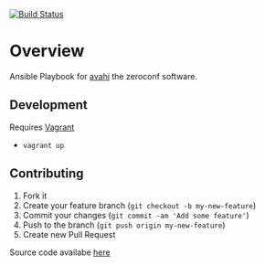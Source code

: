 [![Build Status](https://secure.travis-ci.org/pwelch/ansible-avahi.svg)](http://travis-ci.org/pwelch/ansible-avahi)

# Overview

Ansible Playbook for [avahi](http://avahi.org/) the zeroconf software.

## Development
Requires [Vagrant](http://www.vagrantup.com/)

- `vagrant up`

## Contributing
1. Fork it
2. Create your feature branch (`git checkout -b my-new-feature`)
3. Commit your changes (`git commit -am 'Add some feature'`)
4. Push to the branch (`git push origin my-new-feature`)
5. Create new Pull Request

Source code availabe [here](https://github.com/pwelch/ansible-avahi)
